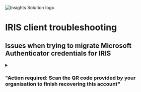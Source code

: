 ![Insights Solution logo](./images/insights-solution.png)

# IRIS client troubleshooting

## Issues when trying to migrate Microsoft Authenticator credentials for IRIS

<details>
    <summary><h3>"Action required: Scan the QR code provided by your organisation to finish recovering this account"</h3></summary>
If you encounter this error when attempting to migrate multi-factor authentication to a new device:

1. In an incognito tab visit "https://mysignins.microsoft.com/security-info"
2. Click "Sign-in options" at the bottom of the Microsoft sign-in page (image?)

![Sign-in-options](./images/troubleshooting/sign-in-options.png)

3. From the options, click "Sign in to an organisation"
4. Type "elexon.co.uk" and click "Next"
5. In the subsequent sign-in screen, enter the email you/the user signed up with, and click "Next". Continue the sign-in process as normal
6. Once you have signed in, navigate to "Security info" (in the settings menu?) and select "Add sign-in method"

![Sign-in-options](./images/troubleshooting/security-info.png)

7. In the "Add a method" tab that pops up, choose "Authenticator App" and then "Add"

![Sign-in-options](./images/troubleshooting/add-a-method.png)

8. Follow the wizard until you reach the QR code, and then scan that in the app
</details>